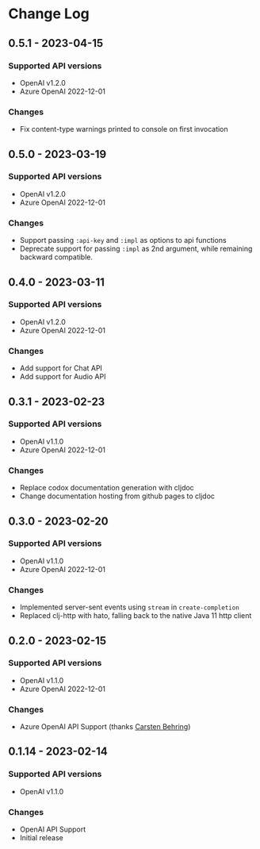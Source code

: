 # Change Log

## 0.5.1 - 2023-04-15
### Supported API versions
- OpenAI v1.2.0
- Azure OpenAI 2022-12-01
### Changes
- Fix content-type warnings printed to console on first invocation

## 0.5.0 - 2023-03-19
### Supported API versions
- OpenAI v1.2.0
- Azure OpenAI 2022-12-01
### Changes
- Support passing `:api-key` and `:impl` as options to api functions
- Deprecate support for passing `:impl` as 2nd argument, while remaining backward compatible.

## 0.4.0 - 2023-03-11
### Supported API versions
- OpenAI v1.2.0
- Azure OpenAI 2022-12-01
### Changes
- Add support for Chat API
- Add support for Audio API

## 0.3.1 - 2023-02-23
### Supported API versions
- OpenAI v1.1.0
- Azure OpenAI 2022-12-01
### Changes
- Replace codox documentation generation with cljdoc
- Change documentation hosting from github pages to cljdoc

## 0.3.0 - 2023-02-20
### Supported API versions
- OpenAI v1.1.0
- Azure OpenAI 2022-12-01
### Changes
- Implemented server-sent events using `stream` in `create-completion`
- Replaced clj-http with hato, falling back to the native Java 11 http client

## 0.2.0 - 2023-02-15
### Supported API versions
- OpenAI v1.1.0
- Azure OpenAI 2022-12-01
### Changes
- Azure OpenAI API Support (thanks [Carsten Behring](https://github.com/behrica))

## 0.1.14 - 2023-02-14
### Supported API versions
- OpenAI v1.1.0
### Changes
- OpenAI API Support
- Initial release
